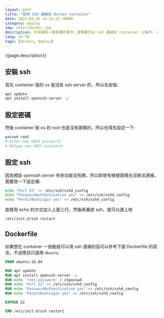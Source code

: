 ```yaml
---
layout: post
title: "想用 SSH 連線到 Docker container"
date: 2021-02-26 14:54:23 +0800
category: deploy
img: cover/docker.jpg
description: 今天接到一個有趣的需求，是需要可以 ssh 連線到 container 上操作，一般都是直接用 docker exec 操作，不過可能會有需要給外部人員進來操作或看一些紀錄，ssh 遠端操作是最常見的作法，下面列出如何在 container 中設定 ssh 連線
lang: zh-TW
tags: [docker, deploy]
---
```


{{page.description}}

## 安裝 ssh

首先 container 版的 os 是沒有 ssh server 的，所以先安裝:

```bash
apt update
apt install openssh-server -y
```

## 設定密碼

然後 container 版 os 的 root 也是沒有密碼的，所以也得先設定一下:

```bash
passwd root
# Enter new UNIX password:
# Retype new UNIX password:
```

## 設定 ssh

因為預設 openssh server 有些功能沒有開，所以即使有帳號密碼也沒辦法連線，需要改一下設定檔:

```bash
echo "Port 22" >> /etc/ssh/sshd_config
echo "PasswordAuthentication yes" >> /etc/ssh/sshd_config
echo "PermitRootLogin yes" >> /etc/ssh/sshd_config
```

直接用 echo 的方式加入上面三行，然後再重啟 ssh，就可以連上啦

```bash
/etc/init.d/ssh restart
```

## Dockerfile

如果想在 container 一啟動就可以用 ssh 連線的話可以參考下面 Dockerfile 的寫法，不過應該只適用 `Ubuntu`:

```Dockerfile
FROM ubuntu:18.04

RUN apt update
RUN apt install openssh-server -y
RUN echo 'root:password' | chpasswd
RUN echo "Port 22" >> /etc/ssh/sshd_config
RUN echo "PasswordAuthentication yes" >> /etc/ssh/sshd_config
RUN echo "PermitRootLogin yes" >> /etc/ssh/sshd_config

EXPOSE 22

CMD /etc/init.d/ssh restart
```
